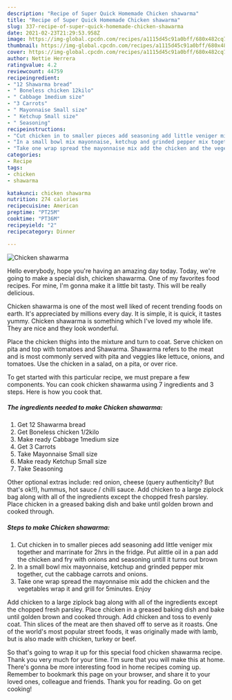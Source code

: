 ```yaml
---
description: "Recipe of Super Quick Homemade Chicken shawarma"
title: "Recipe of Super Quick Homemade Chicken shawarma"
slug: 337-recipe-of-super-quick-homemade-chicken-shawarma
date: 2021-02-23T21:29:53.958Z
image: https://img-global.cpcdn.com/recipes/a1115d45c91a0bff/680x482cq70/chicken-shawarma-recipe-main-photo.jpg
thumbnail: https://img-global.cpcdn.com/recipes/a1115d45c91a0bff/680x482cq70/chicken-shawarma-recipe-main-photo.jpg
cover: https://img-global.cpcdn.com/recipes/a1115d45c91a0bff/680x482cq70/chicken-shawarma-recipe-main-photo.jpg
author: Nettie Herrera
ratingvalue: 4.2
reviewcount: 44759
recipeingredient:
- "12 Shawarma bread"
- " Boneless chicken 12kilo"
- " Cabbage 1medium size"
- "3 Carrots"
- " Mayonnaise Small size"
- " Ketchup Small size"
- " Seasoning"
recipeinstructions:
- "Cut chicken in to smaller pieces add seasoning add little veniger mix together and marrinate for 2hrs in the fridge. Put alittle oil in a pan add the chicken and fry with onions and seasoning untill it turns out brown"
- "In a small bowl mix mayonnaise, ketchup and grinded pepper mix together, cut the cabbage carrots and onions."
- "Take one wrap spread the mayonnaise mix add the chicken and the vegetables wrap it and grill for 5minutes. Enjoy"
categories:
- Recipe
tags:
- chicken
- shawarma

katakunci: chicken shawarma 
nutrition: 274 calories
recipecuisine: American
preptime: "PT25M"
cooktime: "PT36M"
recipeyield: "2"
recipecategory: Dinner

---
```



![Chicken shawarma](https://img-global.cpcdn.com/recipes/a1115d45c91a0bff/680x482cq70/chicken-shawarma-recipe-main-photo.jpg)

Hello everybody, hope you're having an amazing day today. Today, we're going to make a special dish, chicken shawarma. One of my favorites food recipes. For mine, I'm gonna make it a little bit tasty. This will be really delicious.

Chicken shawarma is one of the most well liked of recent trending foods on earth. It's appreciated by millions every day. It is simple, it is quick, it tastes yummy. Chicken shawarma is something which I've loved my whole life. They are nice and they look wonderful.

Place the chicken thighs into the mixture and turn to coat. Serve chicken on pita and top with tomatoes and Shawarma. Shawarma refers to the meat and is most commonly served with pita and veggies like lettuce, onions, and tomatoes. Use the chicken in a salad, on a pita, or over rice.


To get started with this particular recipe, we must prepare a few components. You can cook chicken shawarma using 7 ingredients and 3 steps. Here is how you cook that.

<!--inarticleads1-->

##### The ingredients needed to make Chicken shawarma:

1. Get 12 Shawarma bread
1. Get  Boneless chicken 1/2kilo
1. Make ready  Cabbage 1medium size
1. Get 3 Carrots
1. Take  Mayonnaise Small size
1. Make ready  Ketchup Small size
1. Take  Seasoning


Other optional extras include: red onion, cheese (query authenticity? But that&#39;s ok!!), hummus, hot sauce / chilli sauce. Add chicken to a large ziplock bag along with all of the ingredients except the chopped fresh parsley. Place chicken in a greased baking dish and bake until golden brown and cooked through. 

<!--inarticleads2-->

##### Steps to make Chicken shawarma:

1. Cut chicken in to smaller pieces add seasoning add little veniger mix together and marrinate for 2hrs in the fridge. Put alittle oil in a pan add the chicken and fry with onions and seasoning untill it turns out brown
1. In a small bowl mix mayonnaise, ketchup and grinded pepper mix together, cut the cabbage carrots and onions.
1. Take one wrap spread the mayonnaise mix add the chicken and the vegetables wrap it and grill for 5minutes. Enjoy


Add chicken to a large ziplock bag along with all of the ingredients except the chopped fresh parsley. Place chicken in a greased baking dish and bake until golden brown and cooked through. Add chicken and toss to evenly coat. Thin slices of the meat are then shaved off to serve as it roasts. One of the world&#39;s most popular street foods, it was originally made with lamb, but is also made with chicken, turkey or beef. 

So that's going to wrap it up for this special food chicken shawarma recipe. Thank you very much for your time. I'm sure that you will make this at home. There's gonna be more interesting food in home recipes coming up. Remember to bookmark this page on your browser, and share it to your loved ones, colleague and friends. Thank you for reading. Go on get cooking!
